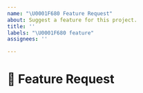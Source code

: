 ```yaml
---
name: "\U0001F680 Feature Request"
about: Suggest a feature for this project.
title: ''
labels: "\U0001F680 feature"
assignees: ''

---
```


<!--
Thank you for suggesting a feature!

While we try to get to every issue, we maintain a focus on this project's current roadmap. If you believe this feature fits within the scope of this project's current roadmap, please detail why.
-->

# 🚀 Feature Request

<!-- Provide more details below this comment. -->
